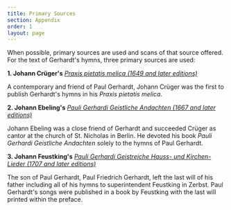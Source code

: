 ```yaml
---
title: Primary Sources
section: Appendix
order: 1
layout: page
---
```


When possible, primary sources are used and scans of that source offered. For the text of Gerhardt's hymns, three primary sources are used:

**1. Johann Crüger's** [*Praxis pietatis melica (1649 and later editions)*](/sources/praxis)

A contemporary and friend of Paul Gerhardt, Johann Crüger was the first to publish Gerhardt's hymns in his *Praxis pietatis melica*. 

**2. Johann Ebeling's** [*Pauli Gerhardi Geistliche Andachten (1667 and later editions)*](/sources/pauli_gerhardi)

Johann Ebeling was a close friend of Gerhardt and succeeded Crüger as cantor at the church of St. Nicholas in Berlin. He devoted his book *Pauli Gerhardi Geistliche Andachten* solely to the hymns of Paul Gerhardt.

**3. Johann Feustking's** [*Pauli Gerhardi Geistreiche Hauss- und Kirchen-Lieder (1707 and later editions)*](/sources/pauli_feustking)

The son of Paul Gerhardt, Paul Friedrich Gerhardt, left the last will of his father including all of his hymns to superintendent Feustking in Zerbst. Paul Gerhardt's songs were published in a book by Feustking with the last will printed within the preface. 
